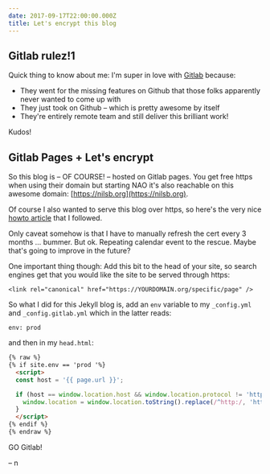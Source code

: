 ```yaml
---
date: 2017-09-17T22:00:00.000Z
title: Let's encrypt this blog
---
```

## Gitlab rulez!1

Quick thing to know about me: I'm super in love with [Gitlab](https://gitlab.com) because:

- They went for the missing features on Github that those folks apparently never wanted to come up with
- They just took on Github – which is pretty awesome by itself
- They're entirely remote team and still deliver this brilliant work!

Kudos!

## Gitlab Pages + Let's encrypt

So this blog is – OF COURSE! – hosted on Gitlab pages. You get free https when using their domain but starting NAO it's also reachable on this awesome domain: [https://nilsb.org](https://nilsb.org).

Of course I also wanted to serve this blog over https, so here's the very nice [howto article](https://about.gitlab.com/2016/04/11/tutorial-securing-your-gitlab-pages-with-tls-and-letsencrypt/) that I followed.

Only caveat somehow is that I have to manually refresh the cert every 3 months … bummer. But ok. Repeating calendar event to the rescue. Maybe that's going to improve in the future?

One important thing though: Add this bit to the head of your site, so search engines get that you would like the site to be served through https:

```
<link rel="canonical" href="https://YOURDOMAIN.org/specific/page" />
```

So what I did for this Jekyll blog is, add an `env` variable to my `_config.yml` and `_config.gitlab.yml` which in the latter reads:

```
env: prod
```

and then in my `head.html`:

```html
{% raw %}
{% if site.env == 'prod '%}
  <script>
  const host = '{{ page.url }}';

  if (host == window.location.host && window.location.protocol != 'https:') {
    window.location = window.location.toString().replace(/^http:/, 'https:');
  }
  </script>
{% endif %}
{% endraw %}
```

GO Gitlab!

– n
